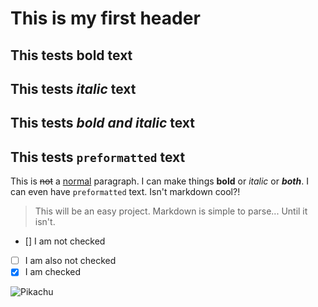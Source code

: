 # This is my first header

## This tests **bold** text

## This tests *italic* text

## This tests ***bold and italic*** text

## This tests `preformatted` text

This is ~~not~~ a [normal](https://www.google.com/search?q=normal) paragraph. I can make things **bold** or *italic* or ***both***. I can even have `preformatted` text. Isn't markdown cool?!

> This will be an easy project. Markdown is simple to parse... Until it isn't.

- [] I am not checked
- [ ] I am also not checked
- [x] I am checked

![Pikachu](https://static.zerochan.net/Pikachu.600.1452733.jpg)

<!-- 
this will not be seen
-->
